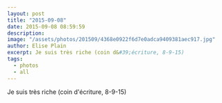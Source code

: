 ```yaml
---
layout: post
title: "2015-09-08"
date: 2015-09-08 08:59:59
description: 
image: "/assets/photos/201509/4368e0922f6d7e0adca9409381aec917.jpg"
author: Elise Plain
excerpt: Je suis très riche (coin d&#39;écriture, 8-9-15)
tags: 
  - photos
  - all
---
```


Je suis très riche (coin d&#39;écriture, 8-9-15)
<p></p>
